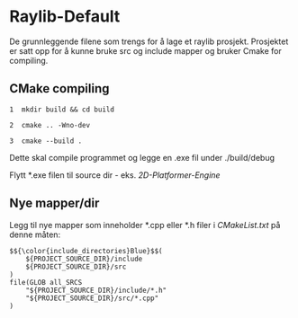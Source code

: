 # Raylib-Default
De grunnleggende filene som trengs for å lage et raylib prosjekt. Prosjektet er satt opp for å kunne bruke src og include mapper og bruker Cmake for compiling.

## CMake compiling
````
1  mkdir build && cd build

2  cmake .. -Wno-dev

3  cmake --build .
````

Dette skal compile programmet og legge en .exe fil under ./build/debug

Flytt *.exe filen til source dir - eks. _2D-Platformer-Engine_


## Nye mapper/dir
Legg til nye mapper som inneholder *.cpp eller *.h filer i _CMakeList.txt_ på denne måten:
````
$${\color{include_directories}Blue}$$(
    ${PROJECT_SOURCE_DIR}/include
    ${PROJECT_SOURCE_DIR}/src
)
file(GLOB all_SRCS
    "${PROJECT_SOURCE_DIR}/include/*.h"
    "${PROJECT_SOURCE_DIR}/src/*.cpp"
)

````
